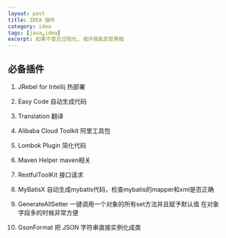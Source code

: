 ```yaml
---
layout: post
title: IDEA 插件
category: idea
tags: [java,idea]
excerpt: 如果不曾见过阳光, 或许我能忍受黑暗
---
```


## 必备插件

1. JRebel for Intellij 热部署

2. Easy Code 自动生成代码

3. Translation 翻译

4. Alibaba Cloud Toolkit 阿里工具包

5. Lombok Plugin 简化代码

6. Maven Helper maven相关

7. RestfulToolKit 接口请求

8. MyBatisX 自动生成mybatis代码，检查mybatis的mapper和xml是否正确

9. GenerateAllSetter 一键调用一个对象的所有set方法并且赋予默认值 在对象字段多的时候非常方便

10. GsonFormat 把 JSON 字符串直接实例化成类

